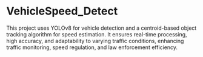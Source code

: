 # VehicleSpeed_Detect
This project uses YOLOv8 for vehicle detection and a centroid-based object tracking algorithm for speed estimation. It ensures real-time processing, high accuracy, and adaptability to varying traffic conditions, enhancing traffic monitoring, speed regulation, and law enforcement efficiency.
